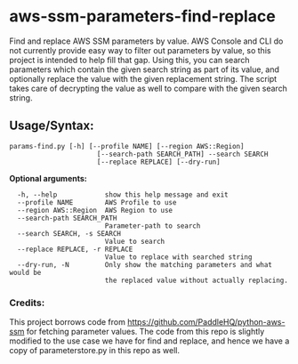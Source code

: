 # aws-ssm-parameters-find-replace
Find and replace AWS SSM parameters by value.
AWS Console and CLI do not currently provide easy way to filter out parameters by value, so this project is intended to help fill that gap. Using this, you can search parameters which contain the given search string as part of its value, and optionally replace the value with the given replacement string. The script takes care of decrypting the value as well to compare with the given search string.

## Usage/Syntax:
```
params-find.py [-h] [--profile NAME] [--region AWS::Region]
                      [--search-path SEARCH_PATH] --search SEARCH
                      [--replace REPLACE] [--dry-run]
```

**Optional arguments:**
```
  -h, --help            show this help message and exit
  --profile NAME        AWS Profile to use
  --region AWS::Region  AWS Region to use
  --search-path SEARCH_PATH
                        Parameter-path to search
  --search SEARCH, -s SEARCH
                        Value to search
  --replace REPLACE, -r REPLACE
                        Value to replace with searched string
  --dry-run, -N         Only show the matching parameters and what would be
                        the replaced value without actually replacing.
```

### Credits:
This project borrows code from https://github.com/PaddleHQ/python-aws-ssm for fetching parameter values. The code from this repo is slightly modified to the use case we have for find and replace, and hence we have a copy of parameterstore.py in this repo as well.
